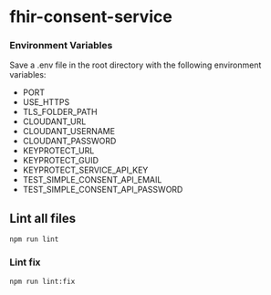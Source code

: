 # fhir-consent-service

### Environment Variables

Save a .env file in the root directory with the following environment variables:
- PORT
- USE_HTTPS
- TLS_FOLDER_PATH
- CLOUDANT_URL
- CLOUDANT_USERNAME
- CLOUDANT_PASSWORD
- KEYPROTECT_URL
- KEYPROTECT_GUID
- KEYPROTECT_SERVICE_API_KEY
- TEST_SIMPLE_CONSENT_API_EMAIL
- TEST_SIMPLE_CONSENT_API_PASSWORD

## Lint all files

`npm run lint`

### Lint fix

`npm run lint:fix`
